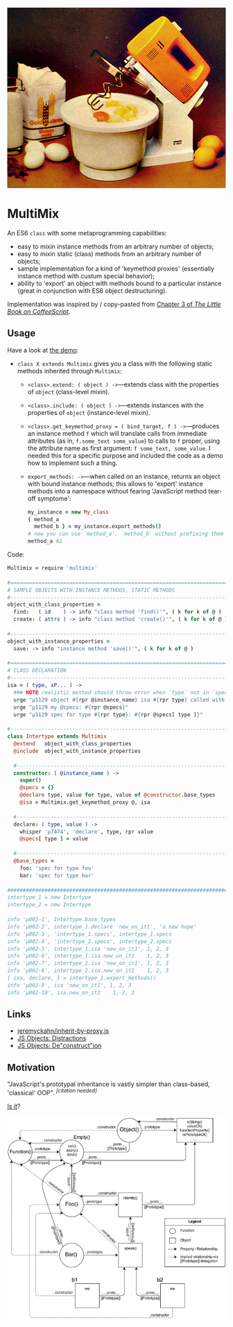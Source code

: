 

![](https://raw.githubusercontent.com/loveencounterflow/multimix/master/artwork/multimix.png)

# MultiMix

An ES6 `class` with some metaprogramming capabilities:

* easy to mixin instance methods from an arbitrary number of objects;
* easy to mixin static (class) methods from an arbitrary number of objects;
* sample implementation for a kind of 'keymethod proxies' (essentially instance method with custum special
  behavior);
* ability to 'export' an object with methods bound to a particular instance (great in conjunction with ES6
  object destructuring).

Implementation was inspired by / copy-pasted from [Chapter 3 of *The Little Book on
CoffeeScript*](https://arcturo.github.io/library/coffeescript/03_classes.html).

## Usage

Have a look at [the
demo](https://github.com/loveencounterflow/multimix/blob/master/src/experiments/demo.coffee):

* `class X extends Multimix` gives you a class with the following static methods inherited through
  `Multimix`:

  *  `<class>.extend: ( object ) ->`—extends class with the properties of `object` (class-level mixin).
  *  `<class>.include: ( object ) ->`—extends instances with the properties of `object` (instance-level
     mixin).
  *  `<class>.get_keymethod_proxy = ( bind_target, f ) ->`—produces an instance method `f` which will
     translate calls from immediate attributes (as in, `f.some_text some_value`) to calls to `f` proper,
     using the attribute name as first argument: `f some_text, some_value`. I needed this for a specific
     purpose and included the code as a demo how to implement such a thing.
  *  `export_methods: ->`—when called on an instance, returns an object with bound instance methods; this
     allows to 'export' instance methods into a namespace without fearing 'JavaScript method tear-off
     symptome':

     ```coffee
     my_instance = new My_class
     { method_a
       method_b } = my_instance.export_methods()
     # now you can use `method_a`, `method_b` without prefixing them with `my_instance`:
     method_a 42
     ```

Code:

```coffee
Multimix = require 'multimix'

#=========================================================================================================
# SAMPLE OBJECTS WITH INSTANCE METHODS, STATIC METHODS
#---------------------------------------------------------------------------------------------------------
object_with_class_properties =
  find:   ( id    ) -> info "class method 'find()'", ( k for k of @ )
  create: ( attrs ) -> info "class method 'create()'", ( k for k of @ )

#---------------------------------------------------------------------------------------------------------
object_with_instance_properties =
  save: -> info "instance method 'save()'", ( k for k of @ )

#=========================================================================================================
# CLASS DECLARATION
#---------------------------------------------------------------------------------------------------------
isa = ( type, xP... ) ->
  ### NOTE realistic method should throw error when `type` not in `specs` ###
  urge "µ1129 object #{rpr @instance_name} isa #{rpr type} called with #{rpr xP}"
  urge "µ1129 my @specs: #{rpr @specs}"
  urge "µ1129 spec for type #{rpr type}: #{rpr @specs[ type ]}"

#---------------------------------------------------------------------------------------------------------
class Intertype extends Multimix
  @extend   object_with_class_properties
  @include  object_with_instance_properties

  #-------------------------------------------------------------------------------------------------------
  constructor: ( @instance_name ) ->
    super()
    @specs = {}
    @declare type, value for type, value of @constructor.base_types
    @isa = Multimix.get_keymethod_proxy @, isa

  #-------------------------------------------------------------------------------------------------------
  declare: ( type, value ) ->
    whisper 'µ7474', 'declare', type, rpr value
    @specs[ type ] = value

  #-------------------------------------------------------------------------------------------------------
  @base_types =
    foo: 'spec for type foo'
    bar: 'spec for type bar'

##########################################################################################################
intertype_1 = new Intertype
intertype_2 = new Intertype

info 'µ002-1', Intertype.base_types
info 'µ002-2', intertype_1.declare 'new_on_it1', 'a new hope'
info 'µ002-3', 'intertype_1.specs', intertype_1.specs
info 'µ002-4', 'intertype_2.specs', intertype_2.specs
info 'µ002-5', intertype_1.isa 'new_on_it1', 1, 2, 3
info 'µ002-6', intertype_1.isa.new_on_it1    1, 2, 3
info 'µ002-7', intertype_2.isa 'new_on_it1', 1, 2, 3
info 'µ002-8', intertype_2.isa.new_on_it1    1, 2, 3
{ isa, declare, } = intertype_1.export_methods()
info 'µ002-9', isa 'new_on_it1', 1, 2, 3
info 'µ002-10', isa.new_on_it1    1, 2, 3
```


## Links

* [jeremyckahn/inherit-by-proxy.js](https://gist.github.com/jeremyckahn/5552373)
* [JS Objects: Distractions](https://davidwalsh.name/javascript-objects-distractions)
* [JS Objects: De"construct"ion](https://davidwalsh.name/javascript-objects-deconstruction)

## Motivation

"JavaScript's prototypal inheritance is vastly simpler than class-based, 'classical' OOP".&nbsp;<sup>*[citation
needed]*</sup>

[Is it](https://davidwalsh.name/javascript-objects-deconstruction)?

![](https://raw.githubusercontent.com/loveencounterflow/multimix/master/artwork/JavaScriptObjects--Full.png)





